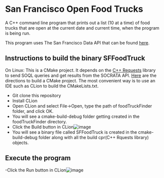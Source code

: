 # San Francisco Open Food Trucks
A C++ command line program that prints out a list (10 at a time) of food trucks that are open at the current date and current time, when the program is being run.

This program uses The San Francisco Data API that can be found [here](https://dev.socrata.com/foundry/data.sfgov.org/bbb8-hzi6).


## Instructions to build the binary SFFoodTruck
On Linux:
This is a CMake project. It depends on the [C++ Requests](https://github.com/whoshuu/cpr) library to send SOQL queries and get results from the SOCRATA API. [Here](https://www.jetbrains.com/help/clion/quick-cmake-tutorial.html#lib-targets) are the directions to build a CMake project. The most convenient way is to use an IDE such as CLion to build the CMakeLists.txt. 
- Git clone this repository
- Install CLion
- Open CLion and select File->Open, type the path of foodTruckFinder folder, and click OK.
- You will see a cmake-build-debug folder getting created in the foodTruckFinder directory. 
- Click the Build button in CLion![image](https://user-images.githubusercontent.com/81490599/113206102-0a653f80-923d-11eb-9027-5959ed943d56.png)
- You will see a binary file called SFFoodTruck is created in the cmake-build-debug folder along with all the build cpr(C++ Rquests library) objects.


## Execute the program
-Click the Run button in CLion![image](https://user-images.githubusercontent.com/81490599/113208219-88c2e100-923f-11eb-920d-3c2be9032833.png)
